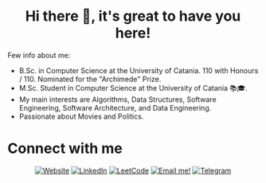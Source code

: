<h1 align="center">Hi there 👋, it's great to have you here!<br/> </h1> 

Few info about me: 
* B.Sc. in Computer Science at the University of Catania. 110 with Honours / 110. Nominated for the "Archimede" Prize.
* M.Sc. Student in Computer Science at the University of Catania 📚🎓. 
* My main interests are Algorithms, Data Structures, Software Engineering, Software Architecture, and Data Engineering. 
* Passionate about Movies and Politics.


# Connect with me #
<p align="center">
    <a href="https://antonioscardace.altervista.org/" target="__blank"><img alt="Website" title="Visit my Website"
            src="https://img.shields.io/badge/-Website-success?style=for-the-badge&logo=HomeAdvisor&logoColor=white" /></a>
    <a href="https://www.linkedin.com/in/antonio-scardace/" target="__blank"><img alt="LinkedIn"
            src="https://img.shields.io/badge/LinkedIn-0077B5?style=for-the-badge&logo=linkedin&logoColor=white" /></a>
    <a href="https://leetcode.com/ElephanZ/" target="__blank"><img alt="LeetCode"
            src="https://img.shields.io/badge/-LeetCode-ff8c00?style=for-the-badge&labelColor=ff8c00&logo=LeetCode&logoColor=white" /></a>
    <a href="mailto:scardace.antonio@gmail.com" target="__blank"><img alt="Email me!"
            src="https://img.shields.io/badge/Gmail-D14836?style=for-the-badge&logo=gmail&logoColor=white" /></a>
    <a href="https://t.me/gustavo_delpane" target="__blank"><img alt="Telegram"
            src="https://img.shields.io/badge/Telegram-2CA5E0?style=for-the-badge&logo=telegram&logoColor=white" /></a>
</p>
